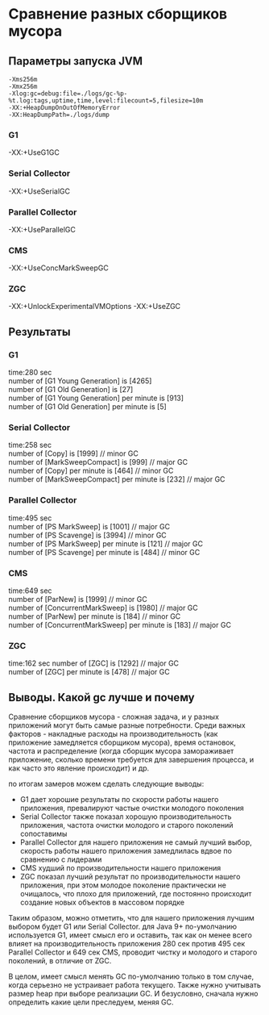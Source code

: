 # Сравнение разных сборщиков мусора

## Параметры запуска JVM
```
-Xms256m
-Xmx256m
-Xlog:gc=debug:file=./logs/gc-%p-%t.log:tags,uptime,time,level:filecount=5,filesize=10m
-XX:+HeapDumpOnOutOfMemoryError
-XX:HeapDumpPath=./logs/dump
```

### G1
-XX:+UseG1GC

### Serial Collector
-XX:+UseSerialGC

### Parallel Collector
-XX:+UseParallelGC

### CMS
-XX:+UseConcMarkSweepGC

### ZGC
-XX:+UnlockExperimentalVMOptions
-XX:+UseZGC

## Результаты

### G1
time:280 sec    
number of [G1 Young Generation] is [4265]   
number of [G1 Old Generation] is [27]   
number of [G1 Young Generation] per minute is [913]  
number of [G1 Old Generation] per minute is [5] 

### Serial Collector
time:258 sec    
number of [Copy] is [1999]  // minor GC  
number of [MarkSweepCompact] is [999]   // major GC     
number of [Copy] per minute is [464]    // minor GC   
number of [MarkSweepCompact] per minute is [232]    // major GC      

### Parallel Collector
time:495 sec    
number of [PS MarkSweep] is [1001]  // major GC     
number of [PS Scavenge] is [3994]   // minor GC     
number of [PS MarkSweep] per minute is [121]  // major GC    
number of [PS Scavenge] per minute is [484]   // minor GC   

### CMS
time:649 sec    
number of [ParNew] is [1999]    // minor GC     
number of [ConcurrentMarkSweep] is [1980]   // major GC     
number of [ParNew] per minute is [184]    // minor GC   
number of [ConcurrentMarkSweep] per minute is [183] // major GC     

### ZGC
time:162 sec
number of [ZGC] is [1292]   // major GC     
number of [ZGC] per minute is [478] // major GC     

## Выводы. Какой gc лучше и почему
Сравнение сборщиков мусора - сложная задача, и у разных приложений могут быть самые разные потребности.
Среди важных факторов - накладные расходы на производительность (как приложение замедляется сборщиком мусора), 
время остановок, частота и распределение (когда сборщик мусора замораживает приложение, сколько времени требуется для завершения процесса, и как часто это явление происходит) и др.

по итогам замеров можем сделать следующие выводы:
* G1 дает хорошие результаты по скорости работы нашего приложения, превалируют частые очистки молодого поколения
* Serial Collector также показал хорошую производительность приложения, частота очистки молодого и старого поколений сопоставимы
* Parallel Collector для нашего приложения не самый лучший выбор, скорость работы нашего приложения замедлилась вдвое по сравнению с лидерами
* CMS худший по производительности нашего приложения
* ZGC показал лучший результат по производительности нашего приложения, при этом молодое поколение практически не очищалось, что плохо для приложений, где постоянно происходит создание новых объектов в массовом порядке

Таким образом, можно отметить, что для нашего приложения лучшим выбором будет G1 или Serial Collector.
для Java 9+ по-умолчанию используется G1, имеет смысл его и оставить,
так как он менее всего влияет на производительность приложения 280 сек против 495 сек Parallel Collector и 649 сек CMS,
проводит чистку и молодого и старого поколений, в отличие от ZGC.

В целом, имеет смысл менять GC по-умолчанию только в том случае, когда серьезно не устраивает работа текущего. 
Также нужно учитывать размер heap при выборе реализации GC. 
И безусловно, сначала нужно определить какие цели преследуем, меняя GC.
